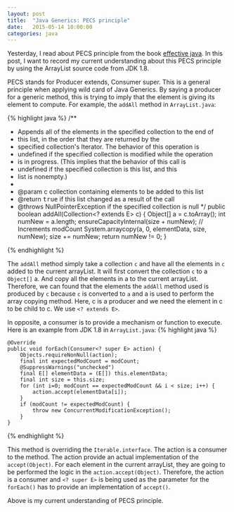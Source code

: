 ```yaml
---
layout: post
title:  "Java Generics: PECS principle"
date:   2015-05-14 10:00:00
categories: java
---
```


Yesterday, I read about PECS principle from the book [effective java](http://www.amazon.com/Effective-Java-Edition-Joshua-Bloch/dp/0321356683). In this post, I want to record my current understanding about this PECS principle by using the ArrayList source code from JDK 1.8.

PECS stands for Producer extends, Consumer super. This is a general principle when applying wild card of Java Generics. 
By saying a producer for a generic method, this is trying to imply that the element is giving its element to compute. For example, the ```addAll``` method in ```ArrayList.java```:

{% highlight java %}
/**
* Appends all of the elements in the specified collection to the end of
* this list, in the order that they are returned by the
* specified collection's Iterator.  The behavior of this operation is
* undefined if the specified collection is modified while the operation
* is in progress.  (This implies that the behavior of this call is
* undefined if the specified collection is this list, and this
* list is nonempty.)
*
* @param c collection containing elements to be added to this list
* @return <tt>true</tt> if this list changed as a result of the call
* @throws NullPointerException if the specified collection is null
*/
public boolean addAll(Collection<? extends E> c) {
    Object[] a = c.toArray();
    int numNew = a.length;
            ensureCapacityInternal(size + numNew);  // Increments modCount
            System.arraycopy(a, 0, elementData, size, numNew);
            size += numNew;
            return numNew != 0;
        }

{% endhighlight %}

The ```addAll``` method simply take a collection ```c``` and have all the elements in ```c``` added to the current arrayList. It will first convert the collection ```c``` to a ```Object[]``` a. And copy all the elements in a to the current arrayList. Therefore, we can found that the elements the ```addAll``` method used is produced by ```c``` because ```c``` is converted to ```a``` and a is used to perform the array copying method. Here, c is a producer and we need the element in c to be child to c. We use ```<? extends E>```.

In opposite, a consumer is to provide a mechanism or function to execute. Here is an example from JDK 1.8 in ```ArrayList.java```:
{% highlight java %}

    @Override
    public void forEach(Consumer<? super E> action) {
        Objects.requireNonNull(action);
        final int expectedModCount = modCount;
        @SuppressWarnings("unchecked")
        final E[] elementData = (E[]) this.elementData;
        final int size = this.size;
        for (int i=0; modCount == expectedModCount && i < size; i++) {
            action.accept(elementData[i]);
        }
        if (modCount != expectedModCount) {
            throw new ConcurrentModificationException();
        }
    }

{% endhighlight %}

This method is overriding the ```Iterable.interface```. The action is a consumer to the method. The action provide an actual implementation of the ```accept(Object)```. For each element in the current arrayList, they are going to be performed the logic in the ```action.accept(Object)```. Therefore, the action is a consumer and ```<? super E>``` is being used as the parameter for the ```forEach()``` has to provide an implementation of ```accept()```.

Above is my current understanding of PECS principle.
